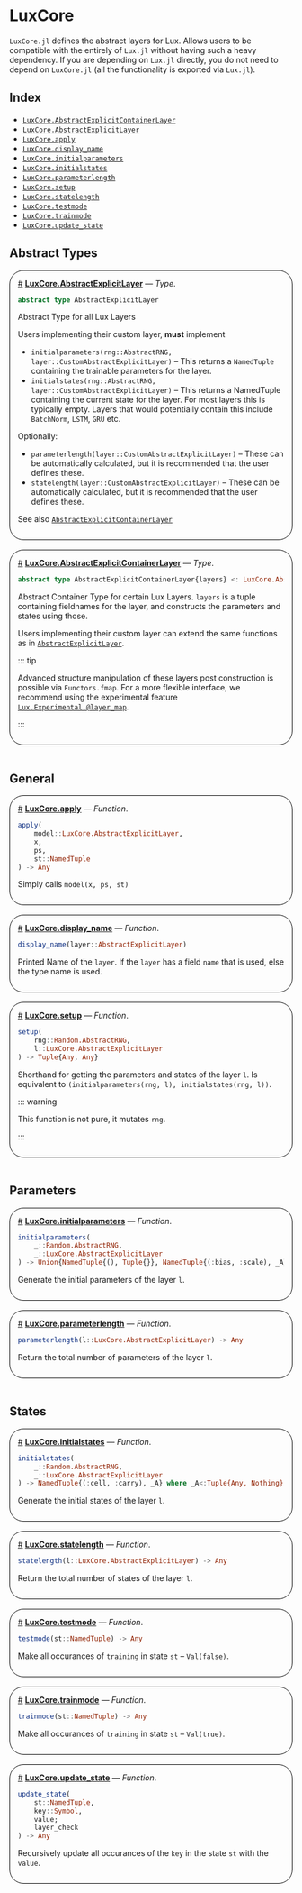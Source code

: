 


<a id='LuxCore'></a>

# LuxCore


`LuxCore.jl` defines the abstract layers for Lux. Allows users to be compatible with the entirely of `Lux.jl` without having such a heavy dependency. If you are depending on `Lux.jl` directly, you do not need to depend on `LuxCore.jl` (all the functionality is exported via `Lux.jl`).


<a id='Index'></a>

## Index

- [`LuxCore.AbstractExplicitContainerLayer`](#LuxCore.AbstractExplicitContainerLayer)
- [`LuxCore.AbstractExplicitLayer`](#LuxCore.AbstractExplicitLayer)
- [`LuxCore.apply`](#LuxCore.apply)
- [`LuxCore.display_name`](#LuxCore.display_name)
- [`LuxCore.initialparameters`](#LuxCore.initialparameters)
- [`LuxCore.initialstates`](#LuxCore.initialstates)
- [`LuxCore.parameterlength`](#LuxCore.parameterlength)
- [`LuxCore.setup`](#LuxCore.setup)
- [`LuxCore.statelength`](#LuxCore.statelength)
- [`LuxCore.testmode`](#LuxCore.testmode)
- [`LuxCore.trainmode`](#LuxCore.trainmode)
- [`LuxCore.update_state`](#LuxCore.update_state)


<a id='Abstract-Types'></a>

## Abstract Types

<div style='border-width:1px; border-style:solid; border-color:black; padding: 1em; border-radius: 25px;'>
<a id='LuxCore.AbstractExplicitLayer' href='#LuxCore.AbstractExplicitLayer'>#</a>&nbsp;<b><u>LuxCore.AbstractExplicitLayer</u></b> &mdash; <i>Type</i>.



```julia
abstract type AbstractExplicitLayer
```

Abstract Type for all Lux Layers

Users implementing their custom layer, **must** implement

  * `initialparameters(rng::AbstractRNG, layer::CustomAbstractExplicitLayer)` – This returns a `NamedTuple` containing the trainable parameters for the layer.
  * `initialstates(rng::AbstractRNG, layer::CustomAbstractExplicitLayer)` – This returns a NamedTuple containing the current state for the layer. For most layers this is typically empty. Layers that would potentially contain this include `BatchNorm`, `LSTM`, `GRU` etc.

Optionally:

  * `parameterlength(layer::CustomAbstractExplicitLayer)` – These can be automatically calculated, but it is recommended that the user defines these.
  * `statelength(layer::CustomAbstractExplicitLayer)` – These can be automatically calculated, but it is recommended that the user defines these.

See also [`AbstractExplicitContainerLayer`](LuxCore#LuxCore.AbstractExplicitContainerLayer)

</div>
<br>
<div style='border-width:1px; border-style:solid; border-color:black; padding: 1em; border-radius: 25px;'>
<a id='LuxCore.AbstractExplicitContainerLayer' href='#LuxCore.AbstractExplicitContainerLayer'>#</a>&nbsp;<b><u>LuxCore.AbstractExplicitContainerLayer</u></b> &mdash; <i>Type</i>.



```julia
abstract type AbstractExplicitContainerLayer{layers} <: LuxCore.AbstractExplicitLayer
```

Abstract Container Type for certain Lux Layers. `layers` is a tuple containing fieldnames for the layer, and constructs the parameters and states using those.

Users implementing their custom layer can extend the same functions as in [`AbstractExplicitLayer`](LuxCore#LuxCore.AbstractExplicitLayer).

::: tip

Advanced structure manipulation of these layers post construction is possible via `Functors.fmap`. For a more flexible interface, we recommend using the experimental feature [`Lux.Experimental.@layer_map`](@ref).

:::

</div>
<br>

<a id='General'></a>

## General

<div style='border-width:1px; border-style:solid; border-color:black; padding: 1em; border-radius: 25px;'>
<a id='LuxCore.apply' href='#LuxCore.apply'>#</a>&nbsp;<b><u>LuxCore.apply</u></b> &mdash; <i>Function</i>.



```julia
apply(
    model::LuxCore.AbstractExplicitLayer,
    x,
    ps,
    st::NamedTuple
) -> Any

```

Simply calls `model(x, ps, st)`

</div>
<br>
<div style='border-width:1px; border-style:solid; border-color:black; padding: 1em; border-radius: 25px;'>
<a id='LuxCore.display_name' href='#LuxCore.display_name'>#</a>&nbsp;<b><u>LuxCore.display_name</u></b> &mdash; <i>Function</i>.



```julia
display_name(layer::AbstractExplicitLayer)
```

Printed Name of the `layer`. If the `layer` has a field `name` that is used, else the type name is used.

</div>
<br>
<div style='border-width:1px; border-style:solid; border-color:black; padding: 1em; border-radius: 25px;'>
<a id='LuxCore.setup' href='#LuxCore.setup'>#</a>&nbsp;<b><u>LuxCore.setup</u></b> &mdash; <i>Function</i>.



```julia
setup(
    rng::Random.AbstractRNG,
    l::LuxCore.AbstractExplicitLayer
) -> Tuple{Any, Any}

```

Shorthand for getting the parameters and states of the layer `l`. Is equivalent to `(initialparameters(rng, l), initialstates(rng, l))`.

::: warning

This function is not pure, it mutates `rng`.

:::

</div>
<br>

<a id='Parameters'></a>

## Parameters

<div style='border-width:1px; border-style:solid; border-color:black; padding: 1em; border-radius: 25px;'>
<a id='LuxCore.initialparameters' href='#LuxCore.initialparameters'>#</a>&nbsp;<b><u>LuxCore.initialparameters</u></b> &mdash; <i>Function</i>.



```julia
initialparameters(
    _::Random.AbstractRNG,
    _::LuxCore.AbstractExplicitLayer
) -> Union{NamedTuple{(), Tuple{}}, NamedTuple{(:bias, :scale), _A} where _A<:Tuple{Any, Any}}

```

Generate the initial parameters of the layer `l`.

</div>
<br>
<div style='border-width:1px; border-style:solid; border-color:black; padding: 1em; border-radius: 25px;'>
<a id='LuxCore.parameterlength' href='#LuxCore.parameterlength'>#</a>&nbsp;<b><u>LuxCore.parameterlength</u></b> &mdash; <i>Function</i>.



```julia
parameterlength(l::LuxCore.AbstractExplicitLayer) -> Any

```

Return the total number of parameters of the layer `l`.

</div>
<br>

<a id='States'></a>

## States

<div style='border-width:1px; border-style:solid; border-color:black; padding: 1em; border-radius: 25px;'>
<a id='LuxCore.initialstates' href='#LuxCore.initialstates'>#</a>&nbsp;<b><u>LuxCore.initialstates</u></b> &mdash; <i>Function</i>.



```julia
initialstates(
    _::Random.AbstractRNG,
    _::LuxCore.AbstractExplicitLayer
) -> NamedTuple{(:cell, :carry), _A} where _A<:Tuple{Any, Nothing}

```

Generate the initial states of the layer `l`.

</div>
<br>
<div style='border-width:1px; border-style:solid; border-color:black; padding: 1em; border-radius: 25px;'>
<a id='LuxCore.statelength' href='#LuxCore.statelength'>#</a>&nbsp;<b><u>LuxCore.statelength</u></b> &mdash; <i>Function</i>.



```julia
statelength(l::LuxCore.AbstractExplicitLayer) -> Any

```

Return the total number of states of the layer `l`.

</div>
<br>
<div style='border-width:1px; border-style:solid; border-color:black; padding: 1em; border-radius: 25px;'>
<a id='LuxCore.testmode' href='#LuxCore.testmode'>#</a>&nbsp;<b><u>LuxCore.testmode</u></b> &mdash; <i>Function</i>.



```julia
testmode(st::NamedTuple) -> Any

```

Make all occurances of `training` in state `st` – `Val(false)`.

</div>
<br>
<div style='border-width:1px; border-style:solid; border-color:black; padding: 1em; border-radius: 25px;'>
<a id='LuxCore.trainmode' href='#LuxCore.trainmode'>#</a>&nbsp;<b><u>LuxCore.trainmode</u></b> &mdash; <i>Function</i>.



```julia
trainmode(st::NamedTuple) -> Any

```

Make all occurances of `training` in state `st` – `Val(true)`.

</div>
<br>
<div style='border-width:1px; border-style:solid; border-color:black; padding: 1em; border-radius: 25px;'>
<a id='LuxCore.update_state' href='#LuxCore.update_state'>#</a>&nbsp;<b><u>LuxCore.update_state</u></b> &mdash; <i>Function</i>.



```julia
update_state(
    st::NamedTuple,
    key::Symbol,
    value;
    layer_check
) -> Any

```

Recursively update all occurances of the `key` in the state `st` with the `value`.

</div>
<br>
